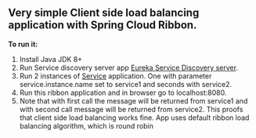 ## Very simple Client side load balancing application with Spring Cloud Ribbon.

**To run it:**

1. Install Java JDK 8+
2. Run Service discovery server app [Eureka Service Discovery server](https://github.com/robend1990/eureka-discovery-server).
3. Run 2 instances of [Service](https://github.com/robend1990/eureka-discovery-server) application. One with parameter service.instance.name set to service1 and seconds with service2.
4. Run this ribbon application and in browser go to localhost:8080.
5. Note that with first call the message will be returned from service1 and with second call message will be returned from service2.
This proofs that client side load balancing works fine. App uses default ribbon load balancing algorithm, which is round robin

